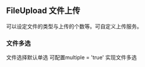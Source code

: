 <div class="demo-header">
<p class="overviewicon">
  <span class="wapi-form-fileupload"/>
</p>

## FileUpload 文件上传

<nova-uxlink widget-name="Fileupload"></nova-uxlink>

可以设定文件的类型与上传的个数等。可自定义上传服务。
</div>

### 文件多选

文件选择默认单选
可配置multiple = 'true' 实现文件多选
<nova-demo-view link="file-upload/multiple-file"></nova-demo-view>

<br>
